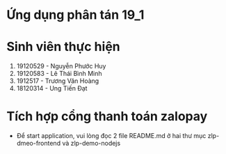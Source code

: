 # Ứng dụng phân tán 19_1
# Sinh viên thực hiện
  1. 19120529 - Nguyễn Phước Huy
  2. 19120583 - Lê Thái Bình Minh
  3. 1912517 - Trương Văn Hoàng
  4. 18120314 - Ung Tiến Đạt
# Tích hợp cổng thanh toán zalopay 
- Để start application, vui lòng đọc 2 file README.md ở hai thư mục zlp-dmeo-frontend và zlp-demo-nodejs
